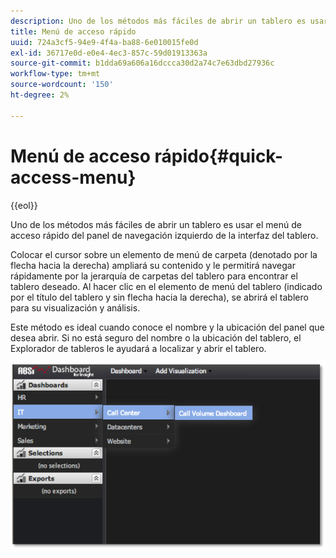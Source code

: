 ```yaml
---
description: Uno de los métodos más fáciles de abrir un tablero es usar el menú de acceso rápido del panel de navegación izquierdo de la interfaz del tablero.
title: Menú de acceso rápido
uuid: 724a3cf5-94e9-4f4a-ba88-6e010015fe0d
exl-id: 36717e0d-e0e4-4ec3-857c-59d01913363a
source-git-commit: b1dda69a606a16dccca30d2a74c7e63dbd27936c
workflow-type: tm+mt
source-wordcount: '150'
ht-degree: 2%

---
```


# Menú de acceso rápido{#quick-access-menu}

{{eol}}

Uno de los métodos más fáciles de abrir un tablero es usar el menú de acceso rápido del panel de navegación izquierdo de la interfaz del tablero.

Colocar el cursor sobre un elemento de menú de carpeta (denotado por la flecha hacia la derecha) ampliará su contenido y le permitirá navegar rápidamente por la jerarquía de carpetas del tablero para encontrar el tablero deseado. Al hacer clic en el elemento de menú del tablero (indicado por el título del tablero y sin flecha hacia la derecha), se abrirá el tablero para su visualización y análisis.

Este método es ideal cuando conoce el nombre y la ubicación del panel que desea abrir. Si no está seguro del nombre o la ubicación del tablero, el Explorador de tableros le ayudará a localizar y abrir el tablero.

![](assets/quick_access_menu.png)

